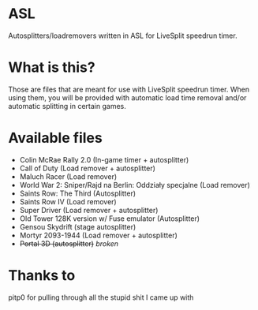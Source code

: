 # ASL
Autosplitters/loadremovers written in ASL for LiveSplit speedrun timer.

# What is this?
Those are files that are meant for use with LiveSplit speedrun timer.
When using them, you will be provided with automatic load time removal and/or automatic splitting in certain games.

# Available files
- Colin McRae Rally 2.0 (In-game timer + autosplitter)
- Call of Duty (Load remover + autosplitter)
- Maluch Racer (Load remover)
- World War 2: Sniper/Rajd na Berlin: Oddziały specjalne (Load remover)
- Saints Row: The Third (Autosplitter)
- Saints Row IV (Load remover)
- Super Driver (Load remover + autosplitter)
- Old Tower 128K version w/ Fuse emulator (Autosplitter)
- Gensou Skydrift (stage autosplitter)
- Mortyr 2093-1944 (Load remover + autosplitter)
- ~~Portal 3D (autosplitter)~~ *broken*

# Thanks to
pitp0 for pulling through all the stupid shit I came up with
